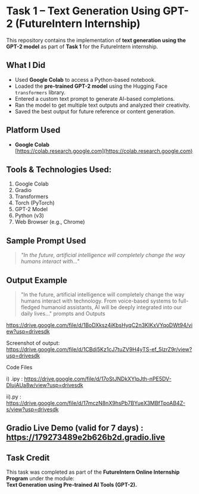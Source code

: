 # Task 1 – Text Generation Using GPT-2 (FutureIntern Internship)

This repository contains the implementation of **text generation using the GPT-2 model** as part of **Task 1** for the FutureIntern internship.

## What I Did

- Used **Google Colab** to access a Python-based notebook.
- Loaded the **pre-trained GPT-2 model** using the Hugging Face `transformers` library.
- Entered a custom text prompt to generate AI-based completions.
- Ran the model to get multiple text outputs and analyzed their creativity.
- Saved the best output for future reference or content generation.

## Platform Used

- **Google Colab**  
  [https://colab.research.google.com](https://colab.research.google.com)

## Tools & Technologies Used:

1. Google Colab  
2. Gradio  
3. Transformers  
4. Torch (PyTorch)  
5. GPT-2 Model  
6. Python (v3)  
7. Web Browser (e.g., Chrome)  


## Sample Prompt Used

> *"In the future, artificial intelligence will completely change the way humans interact with..."*

## Output Example

> "In the future, artificial intelligence will completely change the way humans interact with technology. From voice-based systems to full-fledged humanoid assistants, AI will be deeply integrated into our daily lives..."
> prompts and Outputs 

https://drive.google.com/file/d/1BoDXksz4iKbsHyqC2n3KIKxVYqoDWt94/view?usp=drivesdk

Screenshot of output: https://drive.google.com/file/d/1CBdi5Kz1cJ7tuZV9H4yTS-ef_5IzrZ9r/view?usp=drivesdk


Code Files

i) .ipy : https://drive.google.com/file/d/17oStJNDkXYIpJth-nPE5DV-DIujAUa8w/view?usp=drivesdk

ii).py : https://drive.google.com/file/d/17mczN8nX9hsPb7BYueX3MBfTpoAB4Z-s/view?usp=drivesdk

## Gradio Live Demo (valid for 7 days) : https://179273489e2b626b2d.gradio.live
## Task Credit

This task was completed as part of the **FutureIntern Online Internship Program** under the module:  
**Text Generation using Pre-trained AI Tools (GPT-2).**
